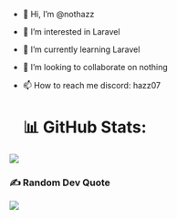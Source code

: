 - 👋 Hi, I’m @nothazz
- 👀 I’m interested in Laravel
- 🌱 I’m currently learning Laravel
- 💞️ I’m looking to collaborate on nothing
- 📫 How to reach me discord: hazz07

  # 📊 GitHub Stats:
![](https://github-readme-stats.vercel.app/api/top-langs/?username=nothazz&theme=dark&hide_border=false&include_all_commits=true&count_private=true&layout=compact)

### ✍️ Random Dev Quote
![](https://quotes-github-readme.vercel.app/api?type=horizontal&theme=dark)
<!---
nothazz/nothazz is a ✨ special ✨ repository because its `README.md` (this file) appears on your GitHub profile.
You can click the Preview link to take a look at your changes.
--->
